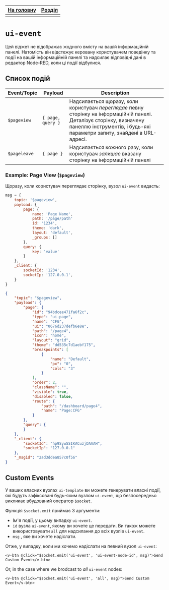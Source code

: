 | [На головну](../) | [Розділ](README.md) |
| ----------------- | ------------------- |
|                   |                     |

# `ui-event`

Цей віджет не відображає жодного вмісту на вашій інформаційній панелі. Натомість він відстежує керовану користувачем поведінку та події на вашій інформаційній панелі та надсилає відповідні дані в редактор Node-RED, коли ці події відбулися.

## Список подій

| Event/Topic  | Payload           | Description                                                  |
| ------------ | ----------------- | ------------------------------------------------------------ |
| `$pageview`  | `{ page, query }` | Надсилається щоразу, коли користувач *переглядає* певну сторінку на інформаційній панелі. Деталізує сторінку, визначену панеллю інструментів, і будь-які параметри запиту, знайдені в URL-адресі. |
| `$pageleave` | `{ page }`        | Надсилається кожного разу, коли користувач *залишає* вказану сторінку на інформаційній панелі |

### Example: Page View (`$pageview`) 

Щоразу, коли користувач переглядає сторінку, вузол `ui-event` видасть:

```js
msg = {
    topic: '$pageview',
    payload: {
        page: {
            name: 'Page Name',
            path: '/page/path'
            id: '1234',
            theme: 'dark',
            layout: 'default',
            _groups: []
        },
        query: {
            key: 'value'
        }
    },
    _client: {
        socketId: '1234',
        socketIp: '127.0.0.1',
    }
}
```

```json
{
    "topic": "$pageview",
    "payload": {
        "page": {
            "id": "94bdcee471fa6f2c",
            "type": "ui-page",
            "name": "CFG",
            "ui": "0676d237defb6e8e",
            "path": "/page4",
            "icon": "home",
            "layout": "grid",
            "theme": "dd535c7d1aebf175",
            "breakpoints": [
                {
                    "name": "Default",
                    "px": "0",
                    "cols": "3"
                }
            ],
            "order": 2,
            "className": "",
            "visible": true,
            "disabled": false,
            "route": {
                "path": "/dashboard/page4",
                "name": "Page:CFG"
            }
        },
        "query": {
        }
    },
    "_client": {
        "socketId": "hp9SywSSIKACuzjDAAAH",
        "socketIp": "127.0.0.1"
    },
    "_msgid": "2ad3ddea857c0f56"
}
```



## Custom Events 

У ваших власних вузлах `ui-template` ви можете генерувати власні події, які будуть зафіксовані будь-яким вузлом `ui-event`, що безпосередньо викликає вбудований оператор `$socket`.

Функція `$socket.emit` приймає 3 аргументи:

- Ім'я події, у цьому випадку `ui-event`.
- `id` вузла  `ui-event`, якому ви хочете це передати. Ви також можете використовувати `all` для надсилання до всіх вузлів `ui-event`.
- `msg` , яке ви хочете надіслати.

Отже, у випадку, коли ми хочемо надіслати на певний вузол `ui-event`:

```vue
<v-btn @click="$socket.emit('ui-event', 'ui-event-node-id', msg)">Send Custom Event</v-btn>
```

Or, in the case where we brodcast to *all* `ui-event` nodes:

```vue
<v-btn @click="$socket.emit('ui-event', 'all', msg)">Send Custom Event</v-btn>
```

